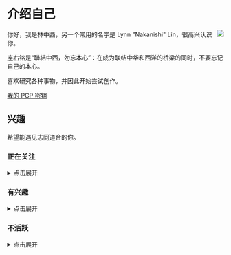 # 介绍自己

<a href="https://github.com/anuraghazra/github-readme-stats">
  <img align="right" src="https://github-readme-stats.vercel.app/api?username=KisaragiChihaya&count_private=true&show_icons=true&title_color=1264fb&icon_color=2743d2&locale=cn" />
</a>

你好，我是林中西，另一个常用的名字是 Lynn "Nakanishi" Lin，很高兴认识你。

座右铭是“聯結中西，勿忘本心”：在成为联结中华和西洋的桥梁的同时，不要忘记自己的本心。

喜欢研究各种事物，并因此开始尝试创作。

[我的 PGP 密钥](./files/lynn-nakanishi.asc)

## 兴趣

希望能遇见志同道合的你。

### 正在关注

<details>
<summary>点击展开</summary>

#### 日本偶像

- 偶像大师系列

  - 偶像大师（アイドルマスター）
  - 偶像大师 灰姑娘女孩（アイドルマスター シンデレラガールズ）
  - 偶像大师 百万现场！（アイドルマスター ミリオンライブ!）

- LoveLive!系列

  - μ's

- IDOLY PRIDE 系列

  - 月光风暴（月のテンペスト）
  - SUNNY PEACE（サニーピース）
  - 長瀬麻奈
  - TRINITYAiLE
  - LizNoir

- 超时空要塞系列

  - Walküre（ワルキューレ）

#### 计算机

- 自由软件
- GNU/Linux
- 编程语言

  - C
  - C++
  - Python

- 脚本语言

  - JavaScript

- 标记语言

  - HTML
  - CSS
  - Markdown

- 3D

  - Blender

#### 音乐

- 流派

  - J-Pop
  - Pop Rock
  - Funk
  - Indle Pop
  - City Pop
  - New Wave
  - EDM

- 歌手

  - 三森すずこ
  - 今井麻美
  - 中森明菜
  - iri
  - 仮谷せいら
  - 大比良瑞希
  - 別野加奈

- 乐手

  - 西本りみ

- 乐队 / 组合

  - サカナクション
  - 765THEATER ALLSTARS
  - μ's
  - 放課後ティータイム
  - Galileo Galilei→BBHF
  - きのこ帝国
  - スピッツ
  - NONA REEVES
  - Awesome City Club
  - SPiCYSOL
  - パソコン音楽クラブ
  - Humbert Humbert
  - 水曜日のカンパネラ
  - ずっと真夜中でいいのに。
  - ヨルシカ
  - back number
  - ORESAMA
  - Indigo La End & DADARAY & ゲスの極み乙女。

#### 语言文字

- 汉藏语系

  - 现代标准汉语
  - 官话
  - 粤语

- 日本－琉球语系

  - 日语

- 印欧语系

  - 英语
  - 德语
  - 俄语
  - 法语

- 语言学与应用语言学
- 汉语言文字学
- 字体排印学与字体设计学

#### 游戏

- FPS

  - 叛乱：沙漠风暴（Insurgency: Sandstorm）
  - 战术小队（Squad）
  - 泰坦陨落 2（Titanfall 2）

- 音乐节奏

  - 偶像大师 闪耀祭典（アイドルマスター シャイニーフェスタ）
  - 偶像大师 百万现场！ 剧场时光（アイドルマスター ミリオンライブ！ シアターデイズ）
  - 偶像大师 灰姑娘女孩 星光舞台（アイドルマスター シンデレラガールズ スターライトステージ）
  - LoveLive! 学园偶像祭（ラブライブ！スクールアイドルフェスティバル）

- 驾驶

  - 极限竞速：地平线 4（Forza Horizon 4）
  - 极限竞速：地平线 3（Forza Horizon 3）
  - 极限竞速 6：巅峰（Forza Motorsport 6: Apex）
  - 极品飞车（Need For Speed）
  - 极品飞车：最高通缉（Need For Speed: Most Wanted）
  - 极品飞车：复仇（Need for Speed: Payback）
  - 飙酷车神 2（The Crew 2）
  - 欧洲卡车模拟 2（Euro Truck Simulator 2）

- 其他

  - 偶像大师 星耀季节（アイドルマスター スターリットシーズン）
  - 偶像大师 星光舞台（アイドルマスター ステラステージ）
  - 偶像大师 白金星光（アイドルマスター プラチナスターズ）
  - 偶像大师 全力以赴（アイドルマスター ワンフォーオール）
  - 偶像大师 POPLINKS（アイドルマスター ポップリンクス）
  - 偶像大师 闪耀色彩（アイドルマスター シャイニーカラーズ）
  - 偶像大师 灰姑娘女孩（アイドルマスター シンデレラガールズ）
  - 偶像大师 百万现场！（アイドルマスター ミリオンライブ!）
  - LoveLive! 学园偶像祭：群星闪耀（ラブライブ！スクールアイドルフェスティバル ALL STARS）
  - VA-11 Hall-A：赛博朋克酒保行动（VA-11 Hall-A: Cyberpunk Bartender Action）
  - 极乐迪斯科（Disco Elysium）
  - 城市：天际线（Cities: Skylines）
  - 无人深空（No Man's Sky）
  - 异星旅人（ASTRONEER）
  - 微软模拟飞行（Microsoft Flight Simulator）

#### 运输

- 轨道交通

  - 铁路及高速铁路
  - 地铁
  - 轻轨
  - 有轨电车

- 汽车

#### 电子

- Sony
- Android
- 摄影
- 业余无线电
</details>

### 有兴趣

<details>
<summary>点击展开</summary>

- Wake Up Girls!
- 秋元康
</details>

### 不活跃

<details>
<summary>点击展开</summary>

- VOCALOID 系列
- 东方 Project 系列
- 阳炎 Project 系列
- 天朝铁道少女
- 轻音少女
</details>
